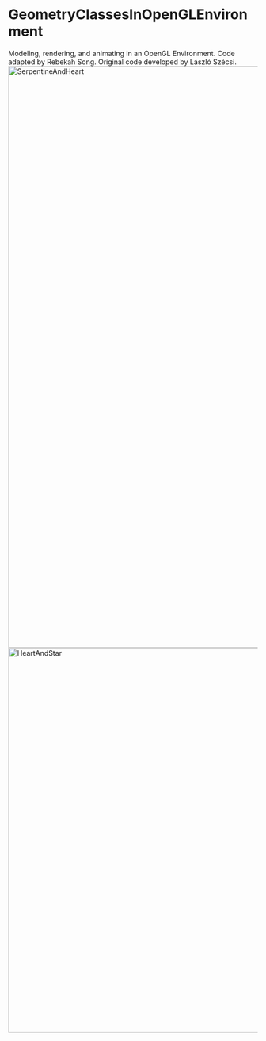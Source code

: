 # GeometryClassesInOpenGLEnvironment
Modeling, rendering, and animating in an OpenGL Environment. Code adapted by Rebekah Song. Original code developed by László Szécsi.
<img width="1174" alt="SerpentineAndHeart" src="https://user-images.githubusercontent.com/46407989/66783265-db87cc00-eed7-11e9-97ed-d76e71085d49.png">
<img width="777" alt="HeartAndStar" src="https://user-images.githubusercontent.com/46407989/66783261-d9257200-eed7-11e9-8c3e-95d208c3fbea.png">
